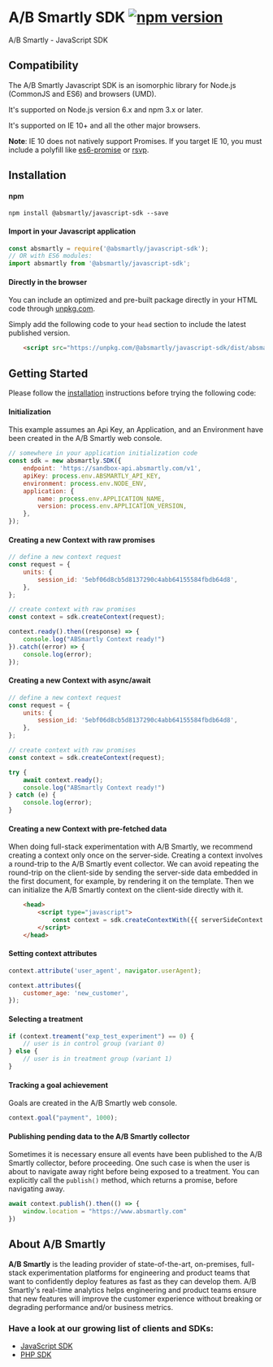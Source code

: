 # A/B Smartly SDK [![npm version](https://badge.fury.io/js/%40absmartly%2Fjavascript-sdk.svg)](https://badge.fury.io/js/%40absmartly%2Fjavascript-sdk)

A/B Smartly - JavaScript SDK

## Compatibility

The A/B Smartly Javascript SDK is an isomorphic library for Node.js (CommonJS and ES6) and browsers (UMD).

It's supported on Node.js version 6.x and npm 3.x or later.

It's supported on IE 10+ and all the other major browsers.

**Note**: IE 10 does not natively support Promises.
If you target IE 10, you must include a polyfill like [es6-promise](https://www.npmjs.com/package/es6-promise) or [rsvp](https://www.npmjs.com/package/rsvp).

## Installation

#### npm

```shell
npm install @absmartly/javascript-sdk --save
```

#### Import in your Javascript application
```javascript
const absmartly = require('@absmartly/javascript-sdk');
// OR with ES6 modules:
import absmartly from '@absmartly/javascript-sdk';
```


#### Directly in the browser
You can include an optimized and pre-built package directly in your HTML code through [unpkg.com](https://www.unpkg.com).

Simply add the following code to your `head` section to include the latest published version.
```html
    <script src="https://unpkg.com/@absmartly/javascript-sdk/dist/absmartly.min.js"></script>
```

## Getting Started

Please follow the [installation](#installation) instructions before trying the following code:

#### Initialization
This example assumes an Api Key, an Application, and an Environment have been created in the A/B Smartly web console.
```javascript
// somewhere in your application initialization code
const sdk = new absmartly.SDK({
    endpoint: 'https://sandbox-api.absmartly.com/v1',
    apiKey: process.env.ABSMARTLY_API_KEY,
    environment: process.env.NODE_ENV,
    application: {
        name: process.env.APPLICATION_NAME,
        version: process.env.APPLICATION_VERSION,
    },
});
```

#### Creating a new Context with raw promises
```javascript
// define a new context request
const request = {
    units: {
        session_id: '5ebf06d8cb5d8137290c4abb64155584fbdb64d8',
    },
};

// create context with raw promises
const context = sdk.createContext(request);

context.ready().then((response) => {
    console.log("ABSmartly Context ready!")
}).catch((error) => {
    console.log(error);
});
```

#### Creating a new Context with async/await
```javascript
// define a new context request
const request = {
    units: {
        session_id: '5ebf06d8cb5d8137290c4abb64155584fbdb64d8',
    },
};

// create context with raw promises
const context = sdk.createContext(request);

try {
    await context.ready();
    console.log("ABSmartly Context ready!")
} catch (e) {
    console.log(error);
}
```

#### Creating a new Context with pre-fetched data
When doing full-stack experimentation with A/B Smartly, we recommend creating a context only once on the server-side.
Creating a context involves a round-trip to the A/B Smartly event collector.
We can avoid repeating the round-trip on the client-side by sending the server-side data embedded in the first document, for example, by rendering it on the template.
Then we can initialize the A/B Smartly context on the client-side directly with it.

```html
    <head>
        <script type="javascript">
            const context = sdk.createContextWith({{ serverSideContext.data() }});
        </script>
    </head>
```

#### Setting context attributes
```javascript
context.attribute('user_agent', navigator.userAgent);

context.attributes({
    customer_age: 'new_customer',
});
```

#### Selecting a treatment
```javascript
if (context.treament("exp_test_experiment") == 0) {
    // user is in control group (variant 0)
} else {
    // user is in treatment group (variant 1)
}
```

#### Tracking a goal achievement
Goals are created in the A/B Smartly web console.
```javascript
context.goal("payment", 1000);
```

#### Publishing pending data to the A/B Smartly collector
Sometimes it is necessary ensure all events have been published to the A/B Smartly collector, before proceeding.
One such case is when the user is about to navigate away right before being exposed to a treatment.
You can explicitly call the `publish()` method, which returns a promise, before navigating away.
```javascript
await context.publish().then(() => {
    window.location = "https://www.absmartly.com"
})
```

## About A/B Smartly
**A/B Smartly** is the leading provider of state-of-the-art, on-premises, full-stack experimentation platforms for engineering and product teams that want to confidently deploy features as fast as they can develop them.
A/B Smartly's real-time analytics helps engineering and product teams ensure that new features will improve the customer experience without breaking or degrading performance and/or business metrics.

### Have a look at our growing list of clients and SDKs:
- [JavaScript SDK](https://www.github.com/absmartly/javascript-sdk)
- [PHP SDK](https://www.github.com/absmartly/php-sdk)
